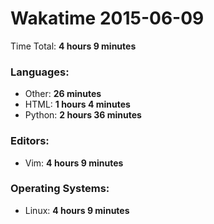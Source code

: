 # Wakatime 2015-06-09

Time Total: **4 hours 9 minutes**

### Languages:
- Other: **26 minutes** 
- HTML: **1 hours 4 minutes** 
- Python: **2 hours 36 minutes** 

### Editors:
- Vim: **4 hours 9 minutes** 

### Operating Systems:
- Linux: **4 hours 9 minutes** 

